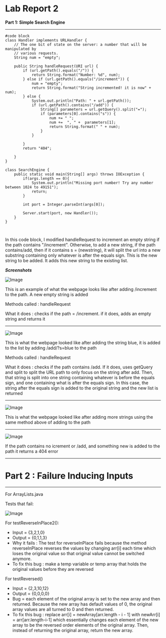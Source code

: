 # Lab Report 2
**Part 1: Simple Search Engine**






---
```
#code block
class Handler implements URLHandler {
    // The one bit of state on the server: a number that will be manipulated by
    // various requests.
    String num = "empty";

    public String handleRequest(URI url) {
        if (url.getPath().equals("/")) {
            return String.format("Number: %d", num);
        } else if (url.getPath().equals("/increment")) {
            num = "empty";
            return String.format("String incremented! it is now" + num);
        } else {
            System.out.println("Path: " + url.getPath());
            if (url.getPath().contains("/add")) {
                String[] parameters = url.getQuery().split("=");
                if (parameters[0].contains("s")) {
                    num += " ";
                    num +=  ", " +  parameters[1];
                    return String.format(" " + num);
                }
            }
            
        }
        return "404";
        
    }
}

class SearchEngine {
    public static void main(String[] args) throws IOException {
        if(args.length == 0){
            System.out.println("Missing port number! Try any number between 1024 to 49151");
            return;
        }

        int port = Integer.parseInt(args[0]);

        Server.start(port, new Handler());
    }
}



```
In this code block, I modified handleRequest to increment an empty string if the path contains "/increment". Otherwise, to add a new string, if the path contains/add, then if it contains s = (newstring), it will
split the url into a new substring containing only whatever is after the equals sign. This is the new string to be added. It adds this new string to the existing list.


***Screenshots***


![Image](https://user-images.githubusercontent.com/114611146/195947890-ead1d07b-1262-413d-925d-9dba613939dd.png)


This is an example of what the webpage looks like after adding /increment to the path. A new empty string is added 

Methods called : handleRequest

What it does : 
checks if the path = /increment. if it does, adds an empty string and returns it

---



![Image](https://user-images.githubusercontent.com/114611146/195946354-8b80603b-3dfb-4447-ac12-27eaa76a8b68.png)

This is what the webpage looked like after adding the string blue, it is added to the list by adding /add/?s=blue to the path

Methods called : handleRequest

What it does : checks if the path contains /add. If it does, uses getQuery and split to split the URL path to only focus on the string after add. Then, that string is split into one string containing whatever is before the equals sign, and one containing what is after the equals sign. In this case, the string after the equals sign is added to the original string and the new list is returned  

---

![Image](https://user-images.githubusercontent.com/114611146/195948113-db279885-fb21-4234-84ef-dff524bf888f.png)

This is what the webpage looked like after adding more strings using the same method above of adding to the path

---

![Image](https://user-images.githubusercontent.com/114611146/195946335-24a23131-a22c-4e90-ad5d-c9cbcdb127bd.png)

If the path contains no icrement or /add, and something new is added to the path it returns a 404 error

---

# **Part 2 : Failure Inducing Inputs**

---
For ArrayLists.java 

Tests that fail: 

![Image](https://user-images.githubusercontent.com/114611146/195951610-7c988c62-3e94-435e-9eaa-bc730baf608d.png)

For testReverseInPlace2():

* Input = {3,2,1,0}
* Output = {0,1,1,3}
* Why it fails : The test for reverseInPlace fails because the method reverseInPlace reverses the values by changing arr[i] each time which loses the original value so that original value cannot be switched anymore.
* To fix this bug : make a temp variable or temp array that holds the original values before they are reversed


For testReversed()

* Input = {2,3,10,12}
* Output = {0,0,0,0}
* Bug = each element of the original array is set to the new array and then returned. Because the new array has default values of 0, the original array values are all turned to 0 and then returned. 
* To fix this bug : replace arr[i] = newArray[arr.length - i - 1] with newArr[i] = arr[arr.length-i-1] which essentially changes each element of the new array to be the reversed order elements of the original array. Then, instead of returning the original array, return the new array. 
